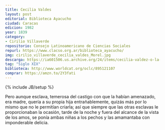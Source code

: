```yaml
---
title: Cecilia Valdes
layout: post
editorial: Biblioteca Ayacucho
ciudad: Caracas
edicion: 1982
year: 1839 
category:
- Cirilio Villaverde
repositorio: Consejo Latinoamericano de Ciencias Sociales
repurl: https://www.clacso.org.ar/biblioteca_ayacucho/
img: cirilio_villaverde_cecilia_valdes_Morel.jpg
descarga: https://ia601506.us.archive.org/24/items/cecilia-valdez-o-la-loma-del-angel/Cecilia_Valdez_o_la_Loma_del_Angel.pdf
tag: "Siglo XIX"
biblioteca: http://www.worldcat.org/oclc/895121107
comprar: https://amzn.to/2Y3fati
---
```

{% include JB/setup %}

Pero aunque esclava, temerosa del castigo con que la habían amenazado, era madre, quería a su propia hija entrañablemente, quizás más por lo mismo que no le permitían criarla; así que siempre que las otras esclavas le proporcionaban la ocasión, tarde de la noche y fuera del alcance de la vista de los amos, se ponía ambas niñas a los pechos y las amamantaba con imponderable delicia.
